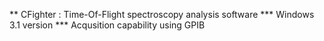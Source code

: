 ** CFighter : Time-Of-Flight spectroscopy analysis software
*** Windows 3.1 version
*** Acqusition capability using GPIB
